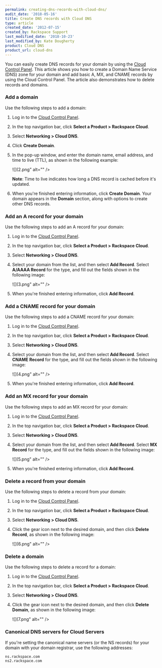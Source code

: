 ```yaml
---
permalink: creating-dns-records-with-cloud-dns/
audit_date: '2018-05-16'
title: Create DNS records with Cloud DNS
type: article
created_date: '2012-07-15'
created_by: Rackspace Support
last_modified_date: '2018-10-23'
last_modified_by: Kate Dougherty
product: Cloud DNS
product_url: cloud-dns
---
```


You can easily create DNS records for your domain by using the
[Cloud Control Panel](https://login.rackspace.com/). This article shows you
how to create a Domain Name Service (DNS) zone for your domain and add basic
A, MX, and CNAME records by using the Cloud Control Panel. The article also
demonstrates how to delete records and domains.

### Add a domain

Use the following steps to add a domain:

1.  Log in to the [Cloud Control Panel](https://login.rackspace.com/).

2.  In the top navigation bar, click **Select a Product > Rackspace Cloud**.

3.  Select **Networking > Cloud DNS**.

4.  Click **Create Domain**.

5.  In the pop-up window, and enter the domain name, email address, and time to
    live (TTL), as shown in the following example:

    ![](2.png" alt="" />

    **Note**: Time to live indicates how long a DNS record is cached before it's updated.

6.  When you're finished entering information, click **Create
    Domain**. Your domain appears in the **Domain** section, along with
    options to create other DNS records.

### Add an A record for your domain

Use the following steps to add an A record for your domain:

1.  Log in to the [Cloud Control Panel](https://login.rackspace.com/).

2.  In the top navigation bar, click **Select a Product > Rackspace Cloud**.

3.  Select **Networking > Cloud DNS**.

4.  Select your domain from the list, and then select **Add Record**.
    Select **A/AAAA Record** for the type, and fill out the fields shown in
    the following image:

    ![](3.png" alt="" />

5.  When you're finished entering information, click **Add Record**.

### Add a CNAME record for your domain

Use the following steps to add a CNAME record for your domain:

1.  Log in to the [Cloud Control Panel](https://login.rackspace.com/).

2.  In the top navigation bar, click **Select a Product > Rackspace Cloud**.

3.  Select **Networking > Cloud DNS**.

4.  Select your domain from the list, and then select **Add Record**. Select
    **CNAME Record** for the type, and fill out the fields shown in the
    following image:

    ![](4.png" alt="" />

5.  When you're finished entering information, click **Add Record**.

### Add an MX record for your domain

Use the following steps to add an MX record for your domain:

1.  Log in to the [Cloud Control Panel](https://login.rackspace.com/).

2.  In the top navigation bar, click **Select a Product > Rackspace Cloud**.

3.  Select **Networking > Cloud DNS**.

4.  Select your domain from the list, and then select **Add Record**. Select
    **MX Record** for the type, and fill out the fields shown in the following
    image:

    ![](5.png" alt="" />

5.  When you're finished entering information, click **Add Record**.

### Delete a record from your domain

Use the following steps to delete a record from your domain:

1.  Log in to the [Cloud Control Panel](https://login.rackspace.com/).

2.  In the top navigation bar, click **Select a Product > Rackspace Cloud**.

3.  Select **Networking > Cloud DNS**.

4.  Click the gear icon next to the desired domain, and then click **Delete
    Record**, as shown in the following image:

    ![](6.png" alt="" />

### Delete a domain

Use the following steps to delete a record for a domain:

1.  Log in to the [Cloud Control Panel](https://login.rackspace.com/).

2.  In the top navigation bar, click **Select a Product > Rackspace Cloud**.

3.  Select **Networking > Cloud DNS**.

4.  Click the gear icon next to the desired domain, and then click **Delete
    Domain**, as shown in the following image:

    ![](7.png" alt="" />

### Canonical DNS servers for Cloud Servers

If you're setting the canonical name servers (or the NS records) for your
domain with your domain registrar, use the following addresses:

    ns.rackspace.com
    ns2.rackspace.com
